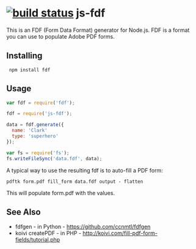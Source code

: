 [![build status](https://secure.travis-ci.org/countable/js-fdf.png)](http://travis-ci.org/countable/js-fdf)
js-fdf
======

This is an FDF (Form Data Format) generator for Node.js. FDF is a format you can use to populate Adobe PDF forms. 

Installing
----------
````
 npm install fdf
````

Usage
-----
````javascript
var fdf = require('fdf');

fdf = require('js-fdf');

data = fdf.generate({
  name: 'Clark'
  type: 'superhero'
});

var fs = require('fs');
fs.writeFileSync('data.fdf', data);
````

A typical way to use the resulting fdf is to auto-fill a PDF form:

````
pdftk form.pdf fill_form data.fdf output - flatten
````

This will populate form.pdf with the values.

See Also
--------
 - fdfgen - in Python - https://github.com/ccnmtl/fdfgen
 - koivi createPDF - in PHP - http://koivi.com/fill-pdf-form-fields/tutorial.php